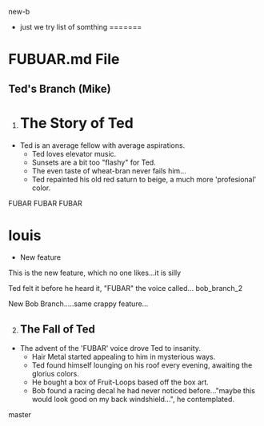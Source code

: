  new-b
- just we try list of somthing
=======
# FUBUAR.md File

## Ted's Branch (Mike)

1. # The Story of Ted
  + Ted is an average fellow with average aspirations.
    + Ted loves elevator music.
    + Sunsets are a bit too "flashy" for Ted.
    + The even taste of wheat-bran never fails him...
    + Ted repainted his old red saturn to beige, a much more 'profesional' color.

FUBAR FUBAR FUBAR


# louis
- New feature

This is the new feature, which no one likes...it is silly

Ted felt it before he heard it, "FUBAR" the voice called...
bob_branch_2


New Bob Branch.....same crappy feature...

2. ## The Fall of Ted
  + The advent of the 'FUBAR' voice drove Ted to insanity.
    + Hair Metal started appealing to him in mysterious ways.
    + Ted found himself lounging on his roof every evening, awaiting the glorius colors.
    + He bought a box of Fruit-Loops based off the box art.
    + Bob found a racing decal he had never noticed before..."maybe this would look good on my back windshield...", he contemplated. 

master
